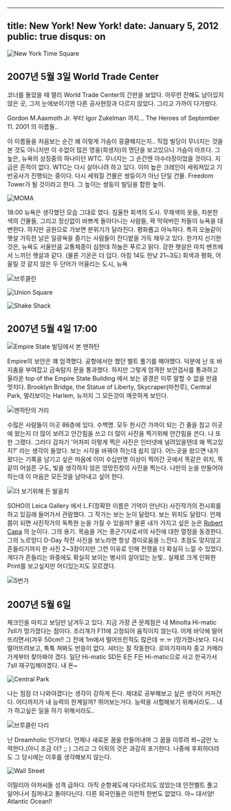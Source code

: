 ----
title: New York! New York!
date: January 5, 2012
public: true
disqus: on
----

![New York Time Square](/media/page/travel/europe/europe-013.jpg)

2007년 5월 3일 World Trade Center
---------------------------------

코너를 돌았을 때 멀리 World Trade Center의 간판을 보았다. 아무런 잔해도
남아있지않은 곳, 그저 눈에보이기엔 다른 공사현장과 다르지 않았다. 그리고
가까이 다가왔다. 

Gordon M.Aaxmoth Jr. 부터 Igor Zukelman 까지...  The Heroes of September 11.
2001 의 이름들..

이 이름들을 처음보는 순간 왜 이렇게 가슴이 뭉클해지는지.. 직접 빌딩이 무너지는
것을 본 것도 아니지만 이 수없이 많은 영웅(희생자)의 명단을 보고있으니 가슴이
아프다. 그 높은, 뉴욕의 상징중의 하나이던 WTC. 무너지는 그 순간엔
아수라장이었을 것이다. 지금은 흔적이 없다. WTC는 다시 살아나려 하고 있다. 이미
높은 크레인이 세워져있고 기반공사가 진행되는 중이다. 다시 세워질 건물은
쌍둥이가 아닌 단일 건물. Freedom Tower가 될 것이라고 한다. 그 높이는 쌍둥이
빌딩을 합한 높이.

![MOMA](/media/page/travel/europe/europe-003.jpg)

18:00 뉴욕은 생각했던 모습 그대로 였다. 침울한 회색의 도시. 무채색의 옷들,
차분한 색의 건물들, 그리고 정신없이 바쁘게 돌아다니는 사람들, 꽉 막혀버린
차들이 뉴욕을 대변한다. 하지만 공원으로 가보면 분위기가 달라진다. 평화롭고
아늑하다. 특히 오늘같이 햇살 가득한 날은 일광욕을 즐기는 사람들이 잔디밭을
가득 채우고 있다. 한가지 신기한 것은, 뉴욕도 서울만큼 교통체증이 심한데 하늘은
푸르고 맑다. 강한 햇살은 마치 밴프에서 느끼던 햇살과 같다. (물론 기온은 더
덥다. 아침 14도 한낮 21~3도) 회색과 평화, 어울릴 것 같지 않은 두 단어가
어울리는 도시, 뉴욕

![브루클린](/media/page/travel/europe/europe-009.jpg)

![Union Square](/media/page/travel/europe/europe-016.jpg)

![Shake Shack](/media/page/travel/europe/europe-018.jpg)

2007년 5월 4일 17:00
--------------------

![Empire State 빌딩에서 본 맨하탄](/media/page/travel/europe/europe-020.jpg)

Empire의 보안은 꽤 엄격했다. 공항에서만 했던 벨트 풀기를 해야했다. 덕분에 난
또 바지춤을 부여잡고 금속탐지 문을 통과했다. 하지만 그렇게 엄격한 보안검사를
통과하고 올라온 top of the Empire State Building 에서 보는 광경은 이루 말할 수
없을 만큼 멋지다. Brooklyn Bridge, the Statue of Liberty, Skycraper(마천루),
Central Park, 멀리보이는 Harlem, 뉴저지 그 모든것이 깨끗하게 보인다.

![맨하탄의 거리](/media/page/travel/europe/europe-023.jpg)

수많은 사람들이 이곳 86층에 있다. 수백명. 모두 한시간 가까이 되는 긴 줄을 참고
이곳에 왔는지 더 많이 보려고 안간힘을 쓰고 더 많이 사진을 찍기위해 안간힘을
쓴다. 나 또한 그랬다. 그러다 갑자기 '어차피 이렇게 찍은 사진은 인터넷에
널려있을텐데 왜 찍고있지?' 라는 생각이 들었다. 보는 시각을 바꿔야 하는데 쉽지
않다. 어느곳을 왔으면 내가 왔다는 기록을 남기고 싶은 마음에 이미 수십만명
이상이 찍어간 곳에서 똑같은 위치, 똑같이 어설픈 구도, 빛을 생각하지 않은
엉망진창의 사진을 찍는다. 나만의 눈을 만들어야 하는데 이 마음은 모든것을
남아내고 싶어 한다.

![더 보기위해 든 발꿈치](/media/page/travel/europe/europe-022.jpg)

SOHO의 Leica Gallery 에서 L.F(정확한 이름은 기억이 안난다) 사진작가의 전시회를
하고 있길래 들어가서 관람했다. 그 작가는 보는 눈이 달랐다. 보는 위치도 달랐다.
언제쯤이 되면 사진작가의 독특한 눈을 가질 수 있을까? 물론 내가 가지고 싶은
눈은 [Robert Capa](http://en.wikipedia.org/wiki/Robert_Capa) 의 눈이다. 그의
용기. 목숨을 거는 종군기자로서의 사진에 대한 열정을 동경한다. 그의 노르망디
D-Day 작전 사진을 보노라면 항상 경이로움을 느낀다. 초점도 맞지않고
흔들리기까지 한 사진 2~3장이지만 그런 이유로 인해 전쟁을 더 확실히 느낄 수
있었다. 게다가 흔들리는 와중에도 확실히 보이는 병사의 살아있는 눈빛.. 실제로
크게 인화한 Print를 보고싶지만 어디있는지도 모르겠다.

![5번가](/media/page/travel/europe/europe-005.jpg)

2007년 5월 6일
--------------

체크인을 마치고 보딩만 남겨두고 있다. 지금 가장 큰 문제점은 내 Minolta
Hi-matic 7sII가 망가졌다는 점이다. 조리개가 F11에 고정되어 움직이지 않는다.
어제 바닥에 떨어뜨리면서(겨우 50cm!! 그 전에 1m에서 떨어뜨린적도 많은데 ㅠ.ㅠ
)망가졌나보다. 다시 떨어뜨려보고, 툭툭 쳐봐도 반응이 없다. 셔터는 잘 작동한다.
로마가자마자 중고 카메라 가게부터 찾아봐야 겠다. 일단 Hi-matic SD든 E든 F든
Hi-matic으로 사고 한국가서 7sII 재구입해야겠다. 내 돈~

![Central Park](/media/page/travel/europe/europe-028.jpg)

나는 점점 더 나와야겠다는 생각이 강하게 든다. 제대로 공부해보고 싶은 생각이
커져간다. 어디까지가 내 능력의 한계일까? 뛰어보는거다. 능력을 시험해보기
위해서라도... 내가 하고싶은 일을 하기 위해서라도..

![브루클린 다리](/media/page/travel/europe/europe-009.jpg)

난 Dreamholic 인가보다. 언제나 새로운 꿈을 만들어내며 그 꿈을 이루려 쬐~금만
노력한다.(아니 조금 더? ;; ) 그리고 그 이외의 것은 과감히 포기한다. 나중에
후회하더라도 그 당시에는 이후를 생각해보지 않는다. 

![Wall Street](/media/page/travel/europe/europe-012.jpg)

이탈리아 아저씨들 성격 급하다. 아직 순항궤도에 다다르지도 않았는데 안전벨트
풀고 일어나서 짐꺼내고 돌아다닌다. 다른 외국인들은 이런적 한번도 없었다. 아~
대서양! Atlantic Ocean!!
